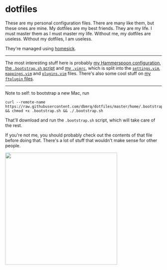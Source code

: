# dotfiles

These are my personal configuration files. There are many like them, but these
ones are mine. My dotfiles are my best friends. They are my life. I must
master them as I must master my life. Without me, my dotfiles are useless.
Without my dotfiles, I am useless.

They're managed using
[homesick](https://github.com/technicalpickles/homesick).

---

The most interesting stuff here is probably
[my Hammerspoon configuration](https://github.com/dbmrq/dotfiles/tree/master/home/.hammerspoon),
[the `.bootstrap.sh` script](https://github.com/dbmrq/dotfiles/blob/master/home/.bootstrap.sh)
and [my `.vimrc`](https://github.com/dbmrq/dotfiles/blob/master/home/.vimrc),
which is split into the
[`settings.vim`](https://github.com/dbmrq/dotfiles/blob/master/home/.vim/settings.vim),
[`mappings.vim`](https://github.com/dbmrq/dotfiles/blob/master/home/.vim/mappings.vim)
and
[`plugins.vim`](https://github.com/dbmrq/dotfiles/blob/master/home/.vim/plugins.vim)
files. There's also some cool stuff on
[my `ftplugin` files](https://github.com/dbmrq/dotfiles/tree/master/home/.vim/ftplugin).

---

Note to self: to bootstrap a new Mac, run

    curl --remote-name https://raw.githubusercontent.com/dbmrq/dotfiles/master/home/.bootstrap.sh && chmod +x .bootstrap.sh && ./.bootstrap.sh

That'll download and run the `.bootstrap.sh` script, which will take care of
the rest.

If you're not me, you should probably check out the contents of that file before
doing that. There's a lot of stuff that wouldn't make sense for other people.


<img src="http://media.creativebloq.futurecdn.net/sites/creativebloq.com/files/images/2014/07/c88056dea9dd2944000badf9e086f745.jpg" width="360">
